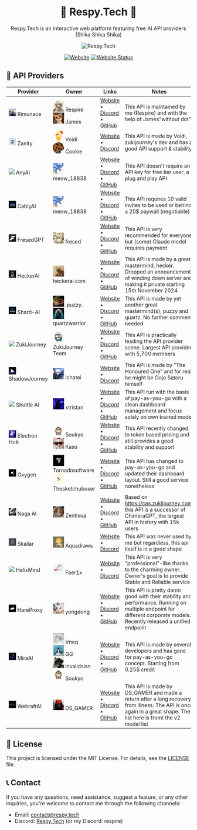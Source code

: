 <div align="center">

# 🌟 Respy.Tech 🌟

Respy.Tech is an interactive web platform featuring free AI API providers
<br>
(Shika Shika Shika)

<img src="https://respy.tech/images/shikanoko.png" alt="Respy.Tech" width="300">

[![Website](https://img.shields.io/badge/Website-respy.tech-blue?style=flat-square&logo=netlify)](https://respy.tech/)
[![Website Status](https://img.shields.io/website?url=https%3A%2F%2Frespy.tech&style=flat-square&logo=replit&label=Website%20Status)](https://respy.tech/)


</div>

## 🤝 API Providers

| Provider | Owner | Links | Notes |
|----------|-------|-------|-------|
| <img src="src/assets/icons/rimunace.gif" width="20"> Rimunace | <img src="src/assets/avatar/respire.webp" width="30"> Respire<br><img src="src/assets/avatar/james.webp" width="30"> James | [Website](https://api.rimunace.xyz) • [Discord](https://discord.gg/respy-tech) • [GitHub](https://github.com/rimunace) | This API is maintained by me (Respire) and with the help of James"without dot" |
| <img src="src/assets/icons/zanity.webp" width="20"> Zanity | <img src="src/assets/avatar/voidi.webp" width="30"> Voidi<br><img src="src/assets/avatar/cookie.webp" width="30"> Cookie | [Website](https://zanity.xyz/) • [Discord](https://discord.gg/4DRjqaFkhd) | This API is made by Voidi, zukijourney's dev and has a good API support & stability |
| <img src="src/assets/icons/anyai.gif" width="20"> AnyAI | <img src="src/assets/avatar/meow.gif" width="30"> meow_18838 | [Website](https://api.airforce/) • [Discord](https://discord.com/invite/q55gsH8z5F) • [GitHub](https://github.com/meow-18838) | This API doesn't require an API key for free tier user, a plug and play API |
| <img src="src/assets/icons/cablyai.gif" width="20"> CablyAI | <img src="src/assets/avatar/meow.gif" width="30"> meow_18838 | [Website](https://cablyai.com/) • [Discord](https://discord.gg/2k4j4PxE) • [GitHub](https://github.com/meow-18838) | This API requires 10 valid invites to be used or behind a 20$ paywall (negotiable) |
| <img src="src/assets/icons/fresedgpt.webp" width="20"> FresedGPT | <img src="src/assets/avatar/fresed.webp" width="30"> fresed | [Website](https://fresed-api.gitbook.io/fresed-api) • [Discord](https://discord.gg/QX86yU4G) • [GitHub](https://github.com/qazplmqaz) | This API is very recommended for everyone but (some) Claude model requires payment |
| <img src="src/assets/icons/heckerai.webp" width="20"> HeckerAI | <img src="src/assets/avatar/hecker.webp" width="30"> heckerai.com | [Website](https://heckerai.com) • [Discord](https://discord.gg/Hg7jw8K8) • [GitHub](https://github.com/LiveGamer101) | This API is made by a great mastermind, hecker. Dropped an announcement of winding down server and making it private starting 15th November 2024 |
| <img src="src/assets/icons/shard-ai.webp" width="20"> Shard-AI | <img src="src/assets/avatar/puzzy.webp" width="30"> .puzzy.<br><img src="src/assets/avatar/quartz.webp" width="30"> quartzwarrior | [Website](https://shard-ai.xyz) • [Discord](https://discord.shard-ai.xyz/) • [GitHub](https://github.com/Puzzy124) | This API is made by yet another great mastermind(s), puzzy and quartz. No further comment needed |
| <img src="src/assets/icons/zukijourney.gif" width="20"> ZukiJourney | <img src="src/assets/avatar/ZukiJourney.png" width="30"> ZukiJourney Team | [Website](https://zukijourney.xyz) • [Discord](https://discord.gg/zukijourney) • [GitHub](https://github.com/zukijourney) | This API is practically leading the API provider scene. Largest API provider with 5,700 members |
| <img src="src/assets/icons/shadowjourney.webp" width="20"> ShadowJourney | <img src="src/assets/avatar/ichate.webp" width="30"> ichatei | [Website](https://shadowjourney.xyz) • [Discord](https://discord.com/invite/yB2YZJUA3F) | This API is made by "The Honoured One" and for real, he might be Gojo Satoru himself |
| <img src="src/assets/icons/shuttleai.gif" width="20"> Shuttle AI | <img src="src/assets/avatar/tristan.gif" width="30"> xtristan | [Website](https://shuttleai.app) • [Discord](https://discord.com/invite/shuttleai) • [GitHub](https://github.com/tristandevs) | This API run with the basis of pay-as-you-go with a clean dashboard management and focus solely on own trained model |
| <img src="src/assets/icons/electronhub.webp" width="20"> Electron Hub | <img src="src/assets/avatar/soukyo.webp" width="30"> Soukyo<br><img src="src/assets/avatar/kasu.webp" width="30"> Kasu | [Website](https://api.electronhub.top) • [Discord](https://discord.gg/apUUqbxCBQ) • [GitHub](https://github.com/snowby666) | This API recently changed to token based pricing and still provides a good stability and support |
| <img src="src/assets/icons/oxygen.webp" width="20"> Oxygen | <img src="src/assets/avatar/tornado.webp" width="30"> Tornadosoftware<br><img src="src/assets/avatar/sketchy.webp" width="30"> Thesketchubuser | [Website](https://oxyapi.uk) • [Discord](https://discord.com/invite/kM6MaCqGKA) • [GitHub](https://github.com/tornado-softwares) | This API has changed to pay-as-you-go and updated their dashboard layout. Still a good service nonetheless |
| <img src="src/assets/icons/naga-ai.webp" width="20"> Naga AI | <img src="src/assets/avatar/zentix.webp" width="30"> Zentixua | [Website](https://naga.ac) • [Discord](https://discord.com/invite/JxRBXBhabu) • [GitHub](https://github.com/ZentixUA) | Based on https://cas.zukijourney.com, this API is a successor of ChimeraGPT, the largest API in history with 15k users |
| <img src="src/assets/icons/skailar.webp" width="20"> Skailar | <img src="src/assets/avatar/aqua.webp" width="30"> Aquadraws | [Website](https://test.skailar.it/) • [Discord](https://discord.com/invite/ka9tkU9UNz) | This API was never used by me but regardless, this api itself is in a good shape |
| <img src="src/assets/icons/helixmind.gif" width="20"> HelixMind | <img src="src/assets/avatar/phantasifae.gif" width="30"> Faer1x | [Website](https://helixmind.online) • [Discord](https://discord.gg/n7RpEtH8J8) | This API is very "professional"-like thanks to the charming owner. Owner's goal is to provide Stable and Reliable service |
| <img src="src/assets/icons/hareproxy.webp" width="20"> HareProxy | <img src="src/assets/avatar/yongdung.webp" width="30"> yongdong | [Website](https://api.hareproxy.io.vn/) • [Discord](https://discord.com/invite/7TAXPFvUzf) • [GitHub](https://github.com/sm1945) | This API is pretty damn good with their stability and performance. Running on multiple endpoint for different corporate models. Recently released a unified endpoint |
| <img src="src/assets/icons/miraai.webp" width="20"> MiraAI | <img src="src/assets/avatar/vneq.webp" width="30"> Vneq<br><img src="src/assets/avatar/gg.webp" width="30"> GG<br><img src="src/assets/avatar/sian.webp" width="30"> invalidsian<br><img src="src/assets/avatar/soukyo.webp" width="30"> Soukyo | [Website](https://tryastra.pro/) • [Discord](https://discord.gg/YmVuVXas) • [GitHub](https://github.com/vneqisntreal) | This API is made by several developers and has gone for pay-as-you-go concept. Starting from 0.25$ credit |
| <img src="src/assets/icons/webraft.webp" width="20"> WebraftAI | <img src="src/assets/avatar/dsgamer.webp" width="30"> DS_GAMER | [Website](https://api3.webraft.in/) • [Discord](https://discord.com/invite/ncaagQjhQ8) • [GitHub](https://github.com/ds-gamer) | This API is made by DS_GAMER and made a return after a long recovery from illness. The API is once again in a great shape. The list here is fromt the v2 model list |


## 📄 License

This project is licensed under the MIT License. For details, see the [LICENSE](LICENSE) file.

## 📞 Contact

If you have any questions, need assistance, suggest a feature, or any other inquiries, you're welcome to contact me through the following channels:

- Email: [contact@respy.tech](mailto:contact@respy.tech)
- Discord: [Respy.Tech](https://discord.gg/respy-tech) (or my Discord: respire)
